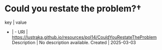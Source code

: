 # Could you restate the problem?†

key | value
- | -
URI | https://lustraka.github.io/resources/pol14/CouldYouRestateTheProblem
Description | No description available.
Created | 2025-03-03

